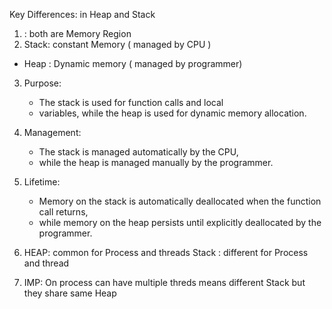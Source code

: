 Key Differences: in Heap and Stack

1) : both are Memory Region
2) Stack: constant Memory ( managed by CPU )
  - Heap : Dynamic memory ( managed by programmer)

3) Purpose: 
   - The stack is used for function calls and local 
   - variables, while the heap is used for dynamic memory allocation.

4) Management:  
    - The stack is managed automatically by the CPU, 
    - while the heap is managed manually by the programmer.

5) Lifetime: 
    - Memory on the stack is automatically deallocated 
      when the function call returns, 
    - while memory on the heap 
      persists until explicitly deallocated by the programmer.

6) HEAP: common for Process and threads
   Stack : different for Process and thread
8) IMP:  On process can have multiple threds means 
       different Stack but they share same Heap 